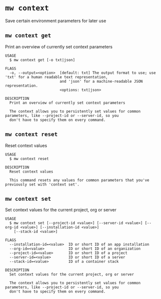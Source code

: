 `mw context`
============

Save certain environment parameters for later use





## `mw context get`

Print an overview of currently set context parameters

```
USAGE
  $ mw context get [-o txt|json]

FLAGS
  -o, --output=<option>  [default: txt] The output format to use; use 'txt' for a human readable text representation,
                         and 'json' for a machine-readable JSON representation.
                         <options: txt|json>

DESCRIPTION
  Print an overview of currently set context parameters

  The context allows you to persistently set values for common parameters, like --project-id or --server-id, so you
  don't have to specify them on every command.
```

## `mw context reset`

Reset context values

```
USAGE
  $ mw context reset

DESCRIPTION
  Reset context values

  This command resets any values for common parameters that you've previously set with 'context set'.
```

## `mw context set`

Set context values for the current project, org or server

```
USAGE
  $ mw context set [--project-id <value>] [--server-id <value>] [--org-id <value>] [--installation-id <value>]
    [--stack-id <value>]

FLAGS
  --installation-id=<value>  ID or short ID of an app installation
  --org-id=<value>           ID or short ID of an organization
  --project-id=<value>       ID or short ID of a project
  --server-id=<value>        ID or short ID of a server
  --stack-id=<value>         ID of a container stack

DESCRIPTION
  Set context values for the current project, org or server

  The context allows you to persistently set values for common parameters, like --project-id or --server-id, so you
  don't have to specify them on every command.
```
